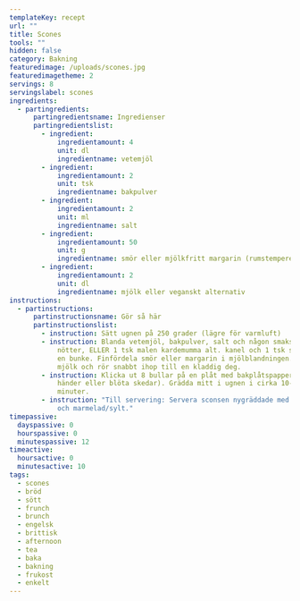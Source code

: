 ```yaml
---
templateKey: recept
url: ""
title: Scones
tools: ""
hidden: false
category: Bakning
featuredimage: /uploads/scones.jpg
featuredimagetheme: 2
servings: 8
servingslabel: scones
ingredients:
  - partingredients:
      partingredientsname: Ingredienser
      partingredientslist:
        - ingredient:
            ingredientamount: 4
            unit: dl
            ingredientname: vetemjöl
        - ingredient:
            ingredientamount: 2
            unit: tsk
            ingredientname: bakpulver
        - ingredient:
            ingredientamount: 2
            unit: ml
            ingredientname: salt
        - ingredient:
            ingredientamount: 50
            unit: g
            ingredientname: smör eller mjölkfritt margarin (rumstempererat)
        - ingredient:
            ingredientamount: 2
            unit: dl
            ingredientname: mjölk eller veganskt alternativ
instructions:
  - partinstructions:
      partinstructionsname: Gör så här
      partinstructionslist:
        - instruction: Sätt ugnen på 250 grader (lägre för varmluft)
        - instruction: Blanda vetemjöl, bakpulver, salt och någon smaksättning (ex. 1 dl
            nötter, ELLER 1 tsk malen kardemumma alt. kanel och 1 tsk socker) i
            en bunke. Finfördela smör eller margarin i mjölblandningen. Tillsätt
            mjölk och rör snabbt ihop till en kladdig deg.
        - instruction: Klicka ut 8 bullar på en plåt med bakplåtspapper (använd blöta
            händer eller blöta skedar). Grädda mitt i ugnen i cirka 10-12
            minuter.
        - instruction: "Till servering: Servera sconsen nygräddade med ost, eller färskost
            och marmelad/sylt."
timepassive:
  dayspassive: 0
  hourspassive: 0
  minutespassive: 12
timeactive:
  hoursactive: 0
  minutesactive: 10
tags:
  - scones
  - bröd
  - sött
  - frunch
  - brunch
  - engelsk
  - brittisk
  - afternoon
  - tea
  - baka
  - bakning
  - frukost
  - enkelt
---
```

